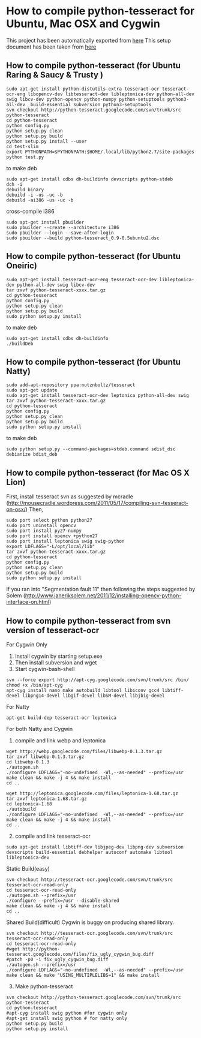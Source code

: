 # How to compile **python-tesseract** for Ubuntu, Mac OSX and Cygwin
This project has been automatically exported from [here](https://code.google.com/p/python-tesseract)
This setup document has been taken from [here](https://code.google.com/p/python-tesseract/wiki/HowToCompile)

How to compile python-tesseract (for Ubuntu Raring & Saucy & Trusty )
---------------------------------------------------------------------
```
sudo apt-get install python-distutils-extra tesseract-ocr tesseract-ocr-eng libopencv-dev libtesseract-dev libleptonica-dev python-all-dev swig libcv-dev python-opencv python-numpy python-setuptools python3-all-dev  build-essential subversion python3-setuptools
svn checkout http://python-tesseract.googlecode.com/svn/trunk/src python-tesseract
cd python-tesseract
python config.py
python setup.py clean
python setup.py build
python setup.py install --user
cd test-slim
export PYTHONPATH=$PYTHONPATH:$HOME/.local/lib/python2.7/site-packages
python test.py
```

to make deb
```
sudo apt-get install cdbs dh-buildinfo devscripts python-stdeb
dch -i
debuild binary
debuild -i -us -uc -b
debuild -ai386 -us -uc -b
```
cross-compile i386
```
sudo apt-get install pbuilder
sudo pbuilder --create --architecture i386
sudo pbuilder --login --save-after-login
sudo pbuilder --build python-tesseract_0.9-0.5ubuntu2.dsc
```
How to compile python-tesseract (for Ubuntu Oneiric)
----------------------------------------------------
```
sudo apt-get install tesseract-ocr-eng tesseract-ocr-dev libleptonica-dev python-all-dev swig libcv-dev
tar zxvf python-tesseract-xxxx.tar.gz
cd python-tesseract
python config.py
python setup.py clean
python setup.py build
sudo python setup.py install
```
to make deb
```
sudo apt-get install cdbs dh-buildinfo
./buildDeb
```

How to compile python-tesseract (for Ubuntu Natty)
--------------------------------------------------
```
sudo add-apt-repository ppa:nutznboltz/tesseract
sudo apt-get update
sudo apt-get install tesseract-ocr-dev leptonica python-all-dev swig
tar zxvf python-tesseract-xxxx.tar.gz
cd python-tesseract
python config.py
python setup.py clean
python setup.py build
sudo python setup.py install
```
to make deb
```
sudo python setup.py --command-packages=stdeb.command sdist_dsc debianize bdist_deb 
```
How to compile python-tesseract (for Mac OS X Lion)
---------------------------------------------------

First, install tesseract svn as suggested by mcradle
(http://mousecradle.wordpress.com/2011/05/17/compiling-svn-tesseract-on-osx/)
Then,
```
sudo port select python python27
sudo port uninstall opencv
sudo port install py27-numpy
sudo port install opencv +python27
sudo port install leptonica swig swig-python 
export LDFLAGS="-L/opt/local/lib"
tar zxvf python-tesseract-xxxx.tar.gz
cd python-tesseract
python config.py
python setup.py clean
python setup.py build
sudo python setup.py install
```
If you ran into "Segmentation fault 11" then following the steps suggested by Solem
(http://www.janeriksolem.net/2011/12/installing-opencv-python-interface-on.html)

How to compile python-tesseract from svn version of tesseract-ocr
-------------------------------------------------------------------
For Cygwin Only

1. Install cygwin by starting setup.exe
2. Then install subversion and wget
3. Start cygwin-bash-shell
```
svn --force export http://apt-cyg.googlecode.com/svn/trunk/src /bin/
chmod +x /bin/apt-cyg
apt-cyg install nano make autobuild libtool libiconv gcc4 libtiff-devel libpng14-devel libgif-devel libSM-devel libjbig-devel
```
For Natty
```
apt-get build-dep tesseract-ocr leptonica
```
For both Natty and Cygwin

1. compile and link webp and leptonica
```
wget http://webp.googlecode.com/files/libwebp-0.1.3.tar.gz
tar zxvf libwebp-0.1.3.tar.gz
cd libwebp-0.1.3
./autogen.sh
./configure LDFLAGS="-no-undefined  -Wl,--as-needed" --prefix=/usr
make clean && make -j 4 && make install
cd ..

wget http://leptonica.googlecode.com/files/leptonica-1.68.tar.gz
tar zxvf leptonica-1.68.tar.gz
cd leptonica-1.68
./autobuild
./configure LDFLAGS="-no-undefined  -Wl,--as-needed" --prefix=/usr
make clean && make -j 4 && make install
cd ..
```
2. compile and link tesseract-ocr
```
sudo apt-get install libtiff-dev libjpeg-dev libpng-dev subversion devscripts build-essential debhelper autoconf automake libtool libleptonica-dev
```

Static Build(easy)
```
svn checkout http://tesseract-ocr.googlecode.com/svn/trunk/src tesseract-ocr-read-only
cd tesseract-ocr-read-only
./autogen.sh --prefix=/usr
./configure --prefix=/usr --disable-shared
make clean && make -j 4 && make install
cd ..
```
Shared Build(difficult)
Cygwin is buggy on producing shared library.
```
svn checkout http://tesseract-ocr.googlecode.com/svn/trunk/src tesseract-ocr-read-only
cd tesseract-ocr-read-only
#wget http://python-tesseract.googlecode.com/files/fix_ugly_cygwin_bug.diff
#patch -p0 -i fix_ugly_cygwin_bug.diff
./autogen.sh --prefix=/usr
./configure LDFLAGS="-no-undefined  -Wl,--as-needed" --prefix=/usr
make clean && make "USING_MULTIPLELIBS=1" && make install 
```
3. Make python-tesseract
```
svn checkout http://python-tesseract.googlecode.com/svn/trunk/src python-tesseract
cd python-tesseract
#apt-cyg install swig python #for cygwin only
#apt-get install swig python # for natty only
python setup.py build
python setup.py install
```


